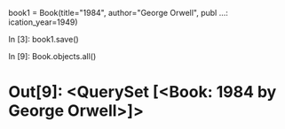  book1 = Book(title="1984", author="George Orwell", publ
   ...: ication_year=1949)

In [3]: book1.save()

In [9]: Book.objects.all()
# Out[9]: <QuerySet [<Book: 1984 by George Orwell>]> 
